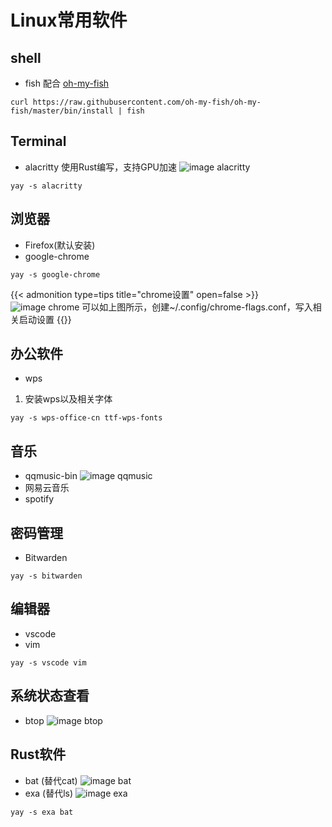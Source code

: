 # Linux常用软件

<!--more-->
## shell
- fish 配合 <a href="https://github.com/oh-my-fish/oh-my-fish" target="_blank">oh-my-fish</a>
```shell
curl https://raw.githubusercontent.com/oh-my-fish/oh-my-fish/master/bin/install | fish
```

## Terminal
- alacritty
    使用Rust编写，支持GPU加速
![image alacritty](https://yzf.qq.com/fsnb/kf-file/kf_pic/20220601/KFPIC_kfh5f4acbd1f53259b_h5a982290008951797aa65575cc3_WXIMAGE_140530b29fd04aee841bdeaadb3927ba.png)
```shell
yay -s alacritty
```

## 浏览器
- Firefox(默认安装)
- google-chrome

```shell
yay -s google-chrome
```

{{< admonition type=tips title="chrome设置" open=false >}}
![image chrome](https://yzf.qq.com/fsnb/kf-file/kf_pic/20220601/KFPIC_kfh5a3cb01f7aee465_h515bb258c520e4243086f75eef4_WXIMAGE_df1dd95825204890b2283e5c3ac82989.png)
可以如上图所示，创建~/.config/chrome-flags.conf，写入相关启动设置
{{</admonition>}}

## 办公软件
- wps
1. 安装wps以及相关字体
```shell
yay -s wps-office-cn ttf-wps-fonts
```

## 音乐
- qqmusic-bin
![image qqmusic](https://yzf.qq.com/fsnb/kf-file/kf_pic/20220601/KFPIC_kfh51b1245fc85b011_h5659498391de45acbe217396ce0_WXIMAGE_5e80368dcb804a05bb0b50fd2bad7a09.png)
- 网易云音乐
- spotify

## 密码管理
- Bitwarden
```
yay -s bitwarden
```

## 编辑器
- vscode
- vim
```shell
yay -s vscode vim
```

## 系统状态查看
- btop
![image btop](https://yzf.qq.com/fsnb/kf-file/kf_pic/20220601/KFPIC_kfh5845e640fd6d24e_h5ad7a39692a5a2f194d1196f56d_WXIMAGE_ace3f6664d60470ab35c1842e20aafd2.png)

## Rust软件
- bat (替代cat)
![image bat](https://yzf.qq.com/fsnb/kf-file/kf_pic/20220601/KFPIC_kfh5a095b33739e919_h52c6ef768c5b8b8e124838d59c1_WXIMAGE_ab7222e1feb9409ab97434cf3de3ca1c.png)
- exa (替代ls)
![image exa](https://yzf.qq.com/fsnb/kf-file/kf_pic/20220601/KFPIC_kfh5638f3bf7f68fc3_h59e0e8184f5533b2c7f20918abc_WXIMAGE_858eb5e366eb48c1ad7946d4259f2e96.png)

```shell
yay -s exa bat
```



